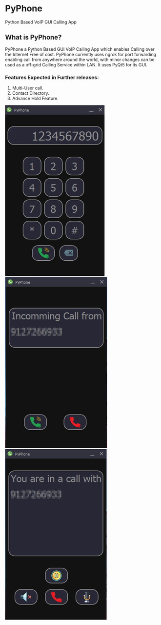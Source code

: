 # PyPhone  
Python Based VoIP GUI Calling App  
   
## What is PyPhone?  
  
PyPhone a Python Based GUI VoIP Calling App which enables Calling over the Internet Free of cost. PyPhone currently uses ngrok for port forwarding enabling call from anywhere around the world, with minor changes can be used as a off-grid Calling Service within LAN. It uses PyQt5 for its GUI.   

### Features Expected in Further releases:  
  
1. Multi-User call.  
2. Contact Directory.  
3. Advance Hold Feature.  

![image](images/Image1.png)
![image](images/Image2.png)
![image](images/Image3.png)
